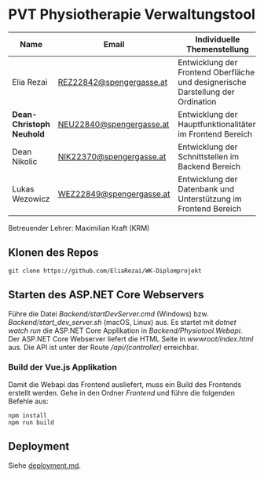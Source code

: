# PVT Physiotherapie Verwaltungstool

| Name                       | Email                    | Individuelle Themenstellung                                                      | Klasse |
| -------------------------- | ------------------------ | -------------------------------------------------------------------------------- | ------ |
| Elia Rezai                 | REZ22842@spengergasse.at | Entwicklung der Frontend Oberfläche und designerische Darstellung der Ordination | 5CAIF  |
| **Dean-Christoph Neuhold** | NEU22840@spengergasse.at | Entwicklung der Hauptfunktionalitäten im Frontend Bereich                        | 5CAIF  |
| Dean Nikolic               | NIK22370@spengergasse.at | Entwicklung der Schnittstellen im Backend Bereich                                | 5CAIF  |
| Lukas Wezowicz             | WEZ22849@spengergasse.at | Entwicklung der Datenbank und Unterstützung im Frontend Bereich                  | 5CAIF  |

Betreuender Lehrer: Maximilian Kraft (KRM)

## Klonen des Repos

```
git clone https://github.com/EliaRezai/WK-Diplomprojekt
```

## Starten des ASP.NET Core Webservers

Führe die Datei *Backend/startDevServer.cmd* (Windows) bzw. *Backend/start_dev_server.sh* (macOS, Linux) aus.
Es startet mit *dotnet watch run* die ASP.NET Core Applikation in *Backend/Physiotool.Webapi*.
Der ASP.NET Core Webserver liefert die HTML Seite in *wwwroot/index.html* aus. Die API ist unter
der Route */api/(controller)* erreichbar.

### Build der Vue.js Applikation

Damit die Webapi das Frontend ausliefert, muss ein Build des Frontends erstellt werden. Gehe
in den Ordner *Frontend* und führe die folgenden Befehle aus:
```
npm install
npm run build
```

## Deployment

Siehe [deployment.md](deployment.md).